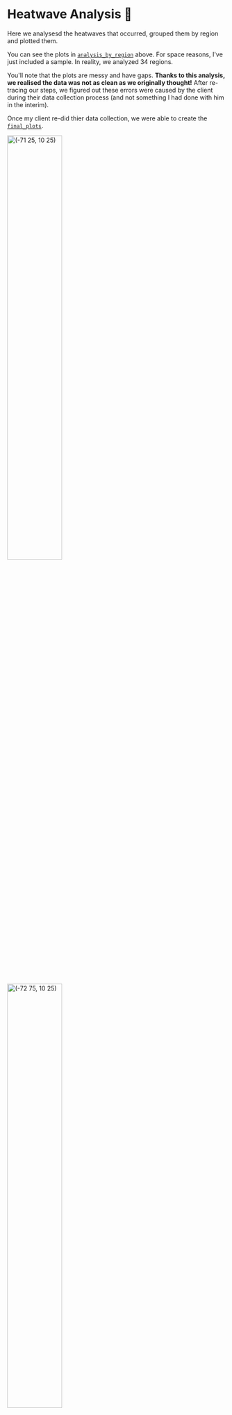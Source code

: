 # Heatwave Analysis 🥵

Here we analysesd the heatwaves that occurred, grouped them by region and plotted them. 

You can see the plots in [`analysis_by_region`](https://github.com/theadammurphy/geographic_data_analysis/tree/main/heatwaves/analysis_by_region) above. For space reasons, I've just included a sample. In reality, we analyzed 34 regions.

You'll note that the plots are messy and have gaps. **Thanks to this analysis, we realised the data was not as clean as we originally thought!** After re-tracing our steps, we figured out these errors were caused by the client during their data collection process (and not something I had done with him in the interim). 

Once my client re-did thier data collection, we were able to create the [`final_plots`](https://github.com/theadammurphy/geographic_data_analysis/tree/main/final_plots).

<img src="https://user-images.githubusercontent.com/51246969/159709517-b2e65654-f389-48ea-b21b-c1022435ab07.jpg" alt="(-71 25, 10 25)" style="width: 50%; height: 50%"/>

<img src="https://user-images.githubusercontent.com/51246969/159709567-ce1f4ed0-5254-4866-adb6-ebe2f175f50f.jpg" alt="(-72 75, 10 25)" style="width: 50%; height: 50%"/>

<img src="https://user-images.githubusercontent.com/51246969/159709544-6b7e779a-f3e6-47ba-b7ac-2567754151a0.jpg" alt="(-71 75, -35 75)" style="width: 50%; height: 50%"/>


